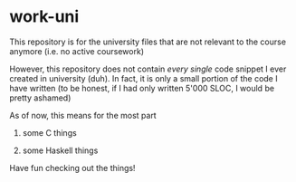 # work-uni
This repository is for the university files that are not relevant to the course anymore (i.e. no active coursework)

However, this repository does not contain *every single* code snippet I ever created in university (duh). In fact, it is only a small portion of the code I have written (to be honest, if I had only written 5'000 SLOC, I would be pretty ashamed)

As of now, this means for the most part

1. some C things

2. some Haskell things

Have fun checking out the things!
